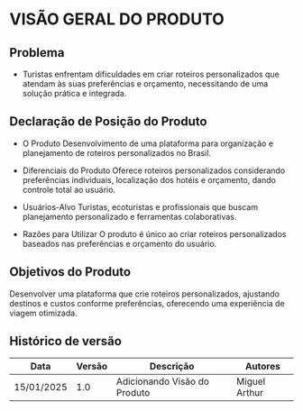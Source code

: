# VISÃO GERAL DO PRODUTO

## Problema
- Turistas enfrentam dificuldades em criar roteiros personalizados que atendam às suas preferências e orçamento, necessitando de uma solução prática e integrada.


## Declaração de Posição do Produto
- O Produto
Desenvolvimento de uma plataforma para organização e planejamento de roteiros personalizados no Brasil.

- Diferenciais do Produto
Oferece roteiros personalizados considerando preferências individuais, localização dos hotéis e orçamento, dando controle total ao usuário.

- Usuários-Alvo
Turistas, ecoturistas e profissionais que buscam planejamento personalizado e ferramentas colaborativas.

- Razões para Utilizar
O produto é único ao criar roteiros personalizados baseados nas preferências e orçamento do usuário.

## Objetivos do Produto

Desenvolver uma plataforma que crie roteiros personalizados, ajustando destinos e custos conforme preferências, oferecendo uma experiência de viagem otimizada.

## Histórico de versão

|Data|Versão|Descrição|Autores|
|--|--|--|--|
|15/01/2025|1.0|Adicionando Visão do Produto|Miguel Arthur|

